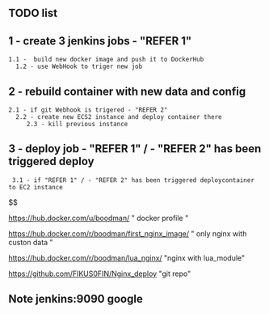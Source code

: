 ## TODO list

## 1 - create 3 jenkins jobs - "REFER 1"
    1.1 -  build new docker image and push it to DockerHub
      1.2 - use WebHook to triger new job

## 2 - rebuild container with new data and config
    2.1 - if git Webhook is trigered - "REFER 2"
      2.2 - create new ECS2 instance and deploy container there
         2.3 - kill previous instance    

## 3 - deploy job  - "REFER 1" / - "REFER 2" has been triggered deploy
     3.1 - if "REFER 1" / - "REFER 2" has been triggered deploycontainer to EC2 instance

 $$ $$ $$ $$ $$ $$ $$ $$ $$

 https://hub.docker.com/u/boodman/
" docker profile "

 https://hub.docker.com/r/boodman/first_nginx_image/
" only nginx with custon data "

 https://hub.docker.com/r/boodman/lua_nginx/
 "nginx with lua_module"

 https://github.com/FIKUS0FIN/Nginx_deploy
 "git repo"

## Note jenkins:9090 google
